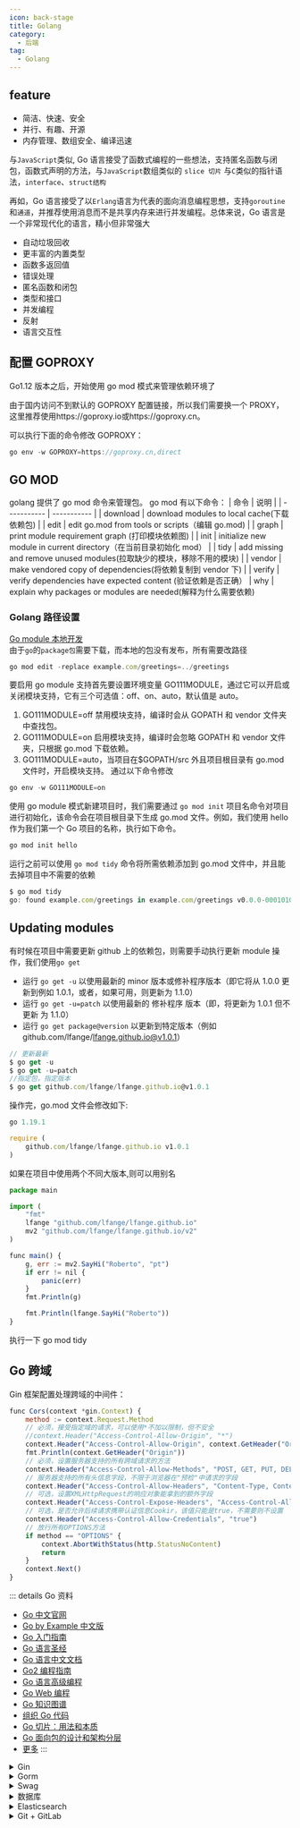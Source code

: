 ```yaml
---
icon: back-stage
title: Golang
category:
  - 后端
tag:
  - Golang
---
```


## feature

- 简洁、快速、安全
- 并行、有趣、开源
- 内存管理、数组安全、编译迅速

与`JavaScript`类似, Go 语言接受了函数式编程的一些想法，支持匿名函数与闭包，函数式声明的方法，与`JavaScript`数组类似的 `slice 切片`
与`C`类似的指针语法，`interface`、`struct结构`

再如，Go 语言接受了以`Erlang`语言为代表的面向消息编程思想，支持`goroutine`和`通道`，并推荐使用消息而不是共享内存来进行并发编程。总体来说，Go 语言是一个非常现代化的语言，精小但非常强大

- 自动垃圾回收
- 更丰富的内置类型
- 函数多返回值
- 错误处理
- 匿名函数和闭包
- 类型和接口
- 并发编程
- 反射
- 语言交互性

## 配置 GOPROXY

Go1.12 版本之后，开始使用 go mod 模式来管理依赖环境了

由于国内访问不到默认的 GOPROXY 配置链接，所以我们需要换一个 PROXY，这里推荐使用https://goproxy.io或https://goproxy.cn。

可以执行下面的命令修改 GOPROXY：

```javascript
go env -w GOPROXY=https://goproxy.cn,direct
```

## GO MOD

golang 提供了 go mod 命令来管理包。 go mod 有以下命令：
| 命令 | 说明 |
| ----------- | ----------- |
| download | download modules to local cache(下载依赖包) |
| edit | edit go.mod from tools or scripts（编辑 go.mod) |
| graph | print module requirement graph (打印模块依赖图) |
| init | initialize new module in current directory（在当前目录初始化 mod） |
| tidy | add missing and remove unused modules(拉取缺少的模块，移除不用的模块) |
| vendor | make vendored copy of dependencies(将依赖复制到 vendor 下) |
| verify | verify dependencies have expected content (验证依赖是否正确）
| why | explain why packages or modules are needed(解释为什么需要依赖)

### Golang 路径设置

[Go module 本地开发](https://go.dev/doc/tutorial/call-module-code)  
由于`go`的`package包`需要下载，而本地的包没有发布，所有需要改路径

```javascript
go mod edit -replace example.com/greetings=../greetings
```

要启用 go module 支持首先要设置环境变量 GO111MODULE，通过它可以开启或关闭模块支持，它有三个可选值：off、on、auto，默认值是 auto。

1. GO111MODULE=off 禁用模块支持，编译时会从 GOPATH 和 vendor 文件夹中查找包。
2. GO111MODULE=on 启用模块支持，编译时会忽略 GOPATH 和 vendor 文件夹，只根据 go.mod 下载依赖。
3. GO111MODULE=auto，当项目在$GOPATH/src 外且项目根目录有 go.mod 文件时，开启模块支持。
   通过以下命令修改

```javascript
go env -w GO111MODULE=on
```

使用 go module 模式新建项目时，我们需要通过 `go mod init` 项目名命令对项目进行初始化，该命令会在项目根目录下生成 go.mod 文件。例如，我们使用 hello 作为我们第一个 Go 项目的名称，执行如下命令。

```javascript
go mod init hello
```

运行之前可以使用 `​go mod tidy`​ 命令将所需依赖添加到 go.mod 文件中，并且能去掉项目中不需要的依赖

```javascript
$ go mod tidy
go: found example.com/greetings in example.com/greetings v0.0.0-00010101000000-000000000000
```

## Updating modules

有时候在项目中需要更新 github 上的依赖包，则需要手动执行更新 module 操作，我们使用`go get`

- 运行 `go get -u` 以使用最新的 minor 版本或修补程序版本（即它将从 1.0.0 更新到例如 1.0.1，或者，如果可用，则更新为 1.1.0）
- 运行 `go get -u=patch` 以使用最新的 修补程序 版本（即，将更新为 1.0.1 但不更新 为 1.1.0）
- 运行 `go get package@version` 以更新到特定版本（例如 github.com/lfange/lfange.github.io@v1.0.1）

```javascript
// 更新最新
$ go get -u
$ go get -u=patch
//指定包，指定版本
$ go get github.com/lfange/lfange.github.io@v1.0.1
```

操作完，go.mod 文件会修改如下:

```javascript
go 1.19.1

require (
    github.com/lfange/lfange.github.io v1.0.1
)
```

如果在项目中使用两个不同大版本,则可以用别名

```javascript
package main

import (
    "fmt"
    lfange "github.com/lfange/lfange.github.io"
    mv2 "github.com/lfange/lfange.github.io/v2"
)

func main() {
    g, err := mv2.SayHi("Roberto", "pt")
    if err != nil {
        panic(err)
    }
    fmt.Println(g)

    fmt.Println(lfange.SayHi("Roberto"))
}
```

执行一下 go mod tidy

## Go 跨域

Gin 框架配置处理跨域的中间件：

```javascript
func Cors(context *gin.Context) {
	method := context.Request.Method
	// 必须，接受指定域的请求，可以使用*不加以限制，但不安全
	//context.Header("Access-Control-Allow-Origin", "*")
	context.Header("Access-Control-Allow-Origin", context.GetHeader("Origin"))
	fmt.Println(context.GetHeader("Origin"))
	// 必须，设置服务器支持的所有跨域请求的方法
	context.Header("Access-Control-Allow-Methods", "POST, GET, PUT, DELETE, OPTIONS")
	// 服务器支持的所有头信息字段，不限于浏览器在"预检"中请求的字段
	context.Header("Access-Control-Allow-Headers", "Content-Type, Content-Length, Token")
	// 可选，设置XMLHttpRequest的响应对象能拿到的额外字段
	context.Header("Access-Control-Expose-Headers", "Access-Control-Allow-Headers, Token")
	// 可选，是否允许后续请求携带认证信息Cookir，该值只能是true，不需要则不设置
	context.Header("Access-Control-Allow-Credentials", "true")
	// 放行所有OPTIONS方法
	if method == "OPTIONS" {
		context.AbortWithStatus(http.StatusNoContent)
		return
	}
	context.Next()
}
```

::: details Go 资料

- [Go 中文官网](https://go-zh.org/)
- [Go by Example 中文版](https://gobyexample-cn.github.io/)
- [Go 入门指南](https://fuckcloudnative.io/the-way-to-go/)
- [Go 语言圣经](https://book.itsfun.top/gopl-zh/)
- [Go 语言中文文档](http://www.topgoer.com/)
- [Go2 编程指南](https://chai2010.cn/go2-book/)
- [Go 语言高级编程](https://chai2010.cn/advanced-go-programming-book/)
- [Go Web 编程](https://www.kancloud.cn/kancloud/web-application-with-golang/44105)
- [Go 知识图谱](https://www.processon.com/view/link/5a9ba4c8e4b0a9d22eb3bdf0#map)
- [组织 Go 代码](https://blog.go-zh.org/organizing-go-code)
- [Go 切片：用法和本质](https://blog.go-zh.org/go-slices-usage-and-internals)
- [Go 面向包的设计和架构分层](https://github.com/danceyoung/paper-code/blob/master/package-oriented-design/packageorienteddesign.md)
- [更多](https://www.bookstack.cn/explore?cid=10&tab=popular)
  :::

<details>
<summary>Gin</summary>

- [Gin 官方文档](https://gin-gonic.com/zh-cn/docs/)
- [Gin 中文文档](https://www.kancloud.cn/shuangdeyu/gin_book/949411)
- [gin-vue-admin](https://www.gin-vue-admin.com/)
- [轻量级 Web 框架 Gin 结构分析](http://blog.itpub.net/31561269/viewspace-2637490/)
- [更多](https://www.bookstack.cn/explore?cid=168)

</details>

<details>
<summary>Gorm</summary>

- [GORM 官方文档](https://gorm.io/zh_CN/)
- [GORM 中文文档](http://gorm.book.jasperxu.com/)

</details>

<details>
<summary>Swag</summary>

- [Swag 开源地址](https://github.com/swaggo/swag)
- [Swag 中文说明](https://github.com/swaggo/swag/blob/master/README_zh-CN.md)

</details>

<details>
<summary>数据库</summary>

- [SQL Server 技术文档](https://docs.microsoft.com/zh-cn/sql/sql-server)
- [下载 SSMS](https://docs.microsoft.com/zh-cn/sql/ssms/download-sql-server-management-studio-ssms)

---

- [PostgreSQL 官网](https://www.postgresql.org/)
- [PostgreSQL 教程](https://www.runoob.com/postgresql/postgresql-tutorial.html)
- [PostgreSQL 手册](http://www.postgres.cn/docs/13/)
- [PostgreSQL 新手入门](http://www.ruanyifeng.com/blog/2013/12/getting_started_with_postgresql.html)
- [更多](https://www.bookstack.cn/explore?cid=166)

---

- [MySQL](https://www.bookstack.cn/explore?cid=38)
- [SQLite](https://www.bookstack.cn/explore?cid=43)
- [Redis](https://www.bookstack.cn/explore?cid=42)
- [更多](https://www.bookstack.cn/explore?cid=4&tab=popular)

</details>

<details>
<summary>Elasticsearch</summary>

- [Elasticsearch 中文官网](https://www.elastic.co/cn/elasticsearch/)
- [Elasticsearch 下载地址](https://www.elastic.co/cn/downloads/elasticsearch)
- [Elasticsearch 权威指南](https://www.elastic.co/guide/cn/elasticsearch/guide/current/index.html)
- [Elasticsearch 参考文档](https://www.elastic.co/guide/en/elasticsearch/reference/current/index.html)
- [更多](https://www.bookstack.cn/explore?cid=210)

</details>

<details>

<summary>Git + GitLab</summary>

- [Git 官方教程](https://git-scm.com/book/zh/v2)
- [Git 中文教程 - w3c](https://www.w3cschool.cn/git/)
- [Git 中文教程 - 易百](https://www.yiibai.com/git)
- [Git 中文教程 - runoob](https://www.runoob.com/git/git-tutorial.html)

---

- [GitLab 官方教程](https://docs.gitlab.com/ee/README.html)
- [GitLab 中文教程 - 易百](https://www.yiibai.com/gitlab/gitlab_merge_requests.html)
- [GitLab 支持的 Markdown 语法说明](http://192.168.200.39:999/help/user/markdown.md)

</details>
